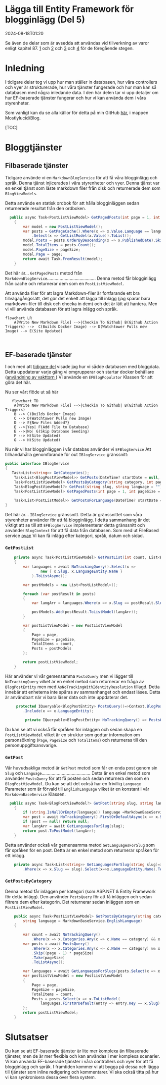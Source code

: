 # Lägga till Entity Framework för blogginlägg (Del 5)

<!--category-- ASP.NET, Entity Framework -->
<datetime class="hidden">2024-08-18T01:20</datetime>

Se även de delar som är avsedda att användas vid tillverkning av varor enligt kapitel 87. [1](/blog/addingentityframeworkforblogpostspt1) och [2](/blog/addingentityframeworkforblogpostspt2) och [3](/blog/addingentityframeworkforblogpostspt3) och [4](/blog/addingentityframeworkforblogpostspt4) för de föregående stegen.

# Inledning

I tidigare delar tog vi upp hur man ställer in databasen, hur våra controllers och vyer är strukturerade, hur våra tjänster fungerade och hur man kan så databasen med några inledande data. I den här delen tar vi upp detaljer om hur EF-baserade tjänster fungerar och hur vi kan använda dem i våra styrenheter.

Som vanligt kan du se alla källor för detta på min GitHub [här](https://github.com/scottgal/mostlylucidweb/tree/main/Mostlylucid/Blog), i mappen Mostlylucid/Blog.

[TOC]

# Bloggtjänster

## Filbaserade tjänster

Tidigare använde vi en `MarkdownBlogService` för att få våra blogginlägg och språk. Denna tjänst injicerades i våra styrenheter och vyer. Denna tjänst var en enkel tjänst som läste markdown filer från disk och returnerade dem som `BlogViewModels`.

Detta använde en statisk ordbok för att hålla blogginläggen sedan returnerade resultat från den ordboken.

```csharp
  public async Task<PostListViewModel> GetPagedPosts(int page = 1, int pageSize = 10, string language = EnglishLanguage)
    {
        var model = new PostListViewModel();
        var posts = GetPageCache().Where(x => x.Value.Language == language)
            .Select(x => GetListModel(x.Value)).ToList();
        model.Posts = posts.OrderByDescending(x => x.PublishedDate).Skip((page - 1) * pageSize).Take(pageSize).ToList();
        model.TotalItems = posts.Count();
        model.PageSize = pageSize;
        model.Page = page;
        return await Task.FromResult(model);
    }
```

Det här är... `GetPagedPosts` metod från `MarkdownBlogService`....................................... Denna metod får blogginlägg från cache och returnerar dem som en `PostListViewModel`.

Att använda filer för att lagra Markdown-filer är fortfarande ett bra tillvägagångssätt, det gör det enkelt att lägga till inlägg (jag sparar bara markdown-filer till disk och checka in dem) och det är lätt att hantera. Men vi vill använda databasen för att lagra inlägg och språk.

```mermaid
flowchart LR
    A[Write New Markdown File] -->|Checkin To Github| B(Github Action Triggers) -->  C(Builds Docker Image) --> D(Watchtower Pulls new Image) --> E(Site Updated)
   
  
```

## EF-baserade tjänster

I och med att [tidigare del](/blog/addingentityframeworkforblogpostspt4) visade jag hur vi sådde databasen med bloggdata. Detta uppdaterar varje gång vi omgrupperar och startar docker behållare ([användning av vakttorn ](blog/dockercompose)) Vi använde en `EFBlogPopulator` Klassen för att göra det här.

Nu ser vårt flöde ut så här

```mermaid
   flowchart TD
    A[Write New Markdown File] -->|Checkin To Github| B(Github Action Triggers)
    B --> C(Builds Docker Image)
    C --> D(Watchtower Pulls new Image)
    D --> E{New Files Added?}
    E -->|Yes| F(Add File to Database)
    E -->|No| G(Skip Database Seeding)
    F --> H(Site Updated)
    G --> H(Site Updated)

```

Nu när vi har blogginläggen i vår databas använder vi `EFBlogService` Att tillhandahålla genomförande för out `IBlogService` gränssnitt:

```csharp
public interface IBlogService
{
   Task<List<string>> GetCategories();
    Task<List<BlogPostViewModel>> GetPosts(DateTime? startDate = null, string category = "");
    Task<PostListViewModel> GetPostsByCategory(string category, int page = 1, int pageSize = 10, string language = MarkdownBaseService.EnglishLanguage);
    Task<BlogPostViewModel?> GetPost(string slug, string language = "");
    Task<PostListViewModel> GetPagedPosts(int page = 1, int pageSize = 10, string language = MarkdownBaseService.EnglishLanguage);
    
    Task<List<PostListModel>> GetPostsForLanguage(DateTime? startDate = null, string category = "", string language = MarkdownBaseService.EnglishLanguage);
}
```

Det här är... `IBlogService` gränssnitt. Detta är gränssnittet som våra styrenheter använder för att få blogginlägg. I detta sammanhang är det viktigt att se till att `EFBlogService` implementerar detta gränssnitt och använder `BlogContext` för att få data från databasen.
Som med ut FileBased service [ovan](#file-based-services) Vi kan få inlägg efter kategori, språk, datum och sidad.

### `GetPostList`

```csharp
    private async Task<PostListViewModel> GetPostList(int count, List<BlogPostEntity> posts, int page, int pageSize)
    {
        var languages = await NoTrackingQuery().Select(x =>
                new { x.Slug, x.LanguageEntity.Name }
            ).ToListAsync();

        var postModels = new List<PostListModel>();

        foreach (var postResult in posts)
        {
            var langArr = languages.Where(x => x.Slug == postResult.Slug).Select(x => x.Name).ToArray();

            postModels.Add(postResult.ToListModel(langArr));
        }

        var postListViewModel = new PostListViewModel
        {
            Page = page,
            PageSize = pageSize,
            TotalItems = count,
            Posts = postModels
        };

        return postListViewModel;
    }
```

Här använder vi vår gemensamma `PostsQuery` men vi lägger till `NoTrackingQuery` vilket är en enkel metod som returnerar en fråga av `BlogPostEntity` men med `AsNoTrackingWithIdentityResolution` tillagd. Detta innebär att enheterna inte spåras av sammanhanget och endast läses. Detta är användbart när vi bara läser data och inte uppdaterar det.

```csharp
     protected IQueryable<BlogPostEntity> PostsQuery()=>Context.BlogPosts.Include(x => x.Categories)
        .Include(x => x.LanguageEntity);
     
         private IQueryable<BlogPostEntity> NoTrackingQuery() => PostsQuery().AsNoTrackingWithIdentityResolution();
```

Du kan se att vi också får språken för inläggen och sedan skapa en `PostListViewModel` vilket är en struktur som godtar information om personsökning (`Page`, `PageSize` och `TotalItems`) och returneras till den personuppgiftsansvarige.

### `GetPost`

Vår huvudsakliga metod är `GetPost` metod som får en enda post genom sin `Slug` och `Language`....................................... Detta är en enkel metod som använder `PostsQuery` för att få posten och sedan returnera den som en `BlogPostViewModel`.
Du kan se att det också har en frivillig `Language` Parameter som är förvald till `EnglishLanguage` vilket är en konstant i vår `MarkdownBaseService` Klassen.

```csharp
  public async Task<BlogPostViewModel?> GetPost(string slug, string language = "")
    {
        if (string.IsNullOrEmpty(language)) language =MarkdownBaseService.EnglishLanguage;
        var post = await NoTrackingQuery().FirstOrDefaultAsync(x => x.Slug == slug && x.LanguageEntity.Name == language);
        if (post == null) return null;
        var langArr = await GetLanguagesForSlug(slug);
        return post.ToPostModel(langArr);
    }
```

Detta använder också vår gemensamma metod `GetLanguagesForSlug` som får språken för en post. Detta är en enkel metod som returnerar språken för ett inlägg.

```csharp
    private async Task<List<string>> GetLanguagesForSlug(string slug)=> await NoTrackingQuery()
        .Where(x => x.Slug == slug).Select(x=>x.LanguageEntity.Name).ToListAsync();
```

### `GetPostsByCategory`

Denna metod får inläggen per kategori (som ASP.NET & Entity Framework för detta inlägg). Den använder `PostsQuery` för att få inläggen och sedan filtrera dem efter kategorin. Det returnerar sedan inläggen som en `PostListViewModel`.

```csharp
    public async Task<PostListViewModel> GetPostsByCategory(string category, int page = 1, int pageSize = 10,
        string language = MarkdownBaseService.EnglishLanguage)
    {
        
        var count = await NoTrackingQuery()
            .Where(x => x.Categories.Any(c => c.Name == category) && x.LanguageEntity.Name == language).CountAsync();
        var posts = await PostsQuery()
            .Where(x => x.Categories.Any(c => c.Name == category) && x.LanguageEntity.Name == language)
            .Skip((page - 1) * pageSize)
            .Take(pageSize)
            .ToListAsync();

        var languages = await GetLanguagesForSlugs(posts.Select(x => x.Slug).ToList());
        var postListViewModel = new PostListViewModel
        {
            Page = page,
            PageSize = pageSize,
            TotalItems = count,
            Posts = posts.Select(x => x.ToListModel(
                languages.FirstOrDefault(entry => entry.Key == x.Slug).Value.ToArray())).ToList()
        };
        return postListViewModel;
    }
```

# Slutsatser

Du kan se att EF-baserade tjänster är lite mer komplexa än filbaserade tjänster, men de är mer flexibla och kan användas i mer komplexa scenarier. Vi kan använda EF-baserade tjänster i våra controllers och vyer för att få blogginlägg och språk.
I framtiden kommer vi att bygga på dessa och lägga till tjänster som inline redigering och kommentarer.
Vi ska också titta på hur vi kan synkronisera dessa över flera system.
